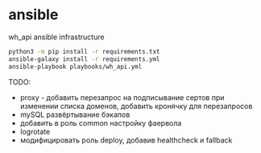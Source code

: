 # ansible
wh_api ansible infrastructure

```sh
python3 -m pip install -r requirements.txt
ansible-galaxy install -r requirements.yml
ansible-playbook playbooks/wh_api.yml
```

TODO:
- proxy - добавить перезапрос на подписывание сертов при изменении списка доменов, добавить кронячку для перезапросов
- mySQL развёртывание бэкапов
- добавить в  роль common настройку фаервола
- logrotate
- модифицировать роль deploy, добавив healthcheck и fallback
